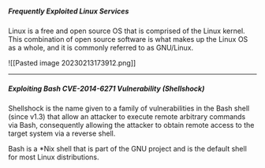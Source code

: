 ##### Frequently Exploited Linux Services

Linux is a free and open source OS that is comprised of the Linux kernel. This combination of open source software is what makes up the Linux OS as a whole, and it is commonly referred to as GNU/Linux.

![[Pasted image 20230213173912.png]]

---
##### Exploiting Bash CVE-2014-6271 Vulnerability (Shellshock)

Shellshock is the name given to a family of vulnerabilities in the Bash shell (since v1.3) that allow an attacker to execute remote arbitrary commands via Bash, consequently allowing the attacker to obtain remote access to the target system via a reverse shell.

Bash is a \*Nix shell that is part of the GNU project and is the default shell for most Linux distributions.


